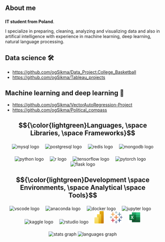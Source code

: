 ## About me
###

**IT student from Poland**.

I specialize in preparing, cleaning, analyzing and visualizing data and also in artifical intelligence with experience in machine learning, deep learning, natural language processing.

## Data science 🛠️
- https://github.com/ogSikma/Data_Project.College_Basketball
- https://github.com/ogSikma/Tableau_projects
## Machine learning and deep learning 🧠
- https://github.com/ogSikma/VectorAutoRegression-Project
- https://github.com/ogSikma/Political_compass



###

<h2 align="center">$${\color{lightgreen}Languages, \space Libraries, \space Frameworks}$$</h2>

###

<div align="center">
  <img src="https://skillicons.dev/icons?i=mysql" height="40" alt="mysql logo"  />
  <img width="12" />
  <img src="https://skillicons.dev/icons?i=postgres" height="40" alt="postgresql logo"  />
  <img width="12" />
  <img src="https://skillicons.dev/icons?i=redis" height="40" alt="redis logo"  />
  <img width="12" />
  <img src="https://skillicons.dev/icons?i=mongodb" height="40" alt="mongodb logo"  />
</div>

###

<div align="center">
  <img src="https://skillicons.dev/icons?i=py" height="40" alt="python logo"  />
  <img width="12" />
  <img src="https://skillicons.dev/icons?i=r" height="40" alt="r logo"  />
  <img width="12" />
  <img src="https://skillicons.dev/icons?i=tensorflow" height="40" alt="tensorflow logo"  />
  <img width="12" />
  <img src="https://skillicons.dev/icons?i=pytorch" height="40" alt="pytorch logo"  />
  <img width="12" />
  <img src="https://skillicons.dev/icons?i=flask" height="40" alt="flask logo"  />
</div>

###

<h2 align="center">$${\color{lightgreen}Development \space Environments, \space Analytical \space Tools}$$</h2>

###

<div align="center">
  <img src="https://cdn.jsdelivr.net/gh/devicons/devicon/icons/vscode/vscode-original.svg" height="40" alt="vscode logo"  />
  <img width="12" />
  <img src="https://cdn.jsdelivr.net/gh/devicons/devicon/icons/anaconda/anaconda-original.svg" height="40" alt="anaconda logo"  />
  <img width="12" />
  <img src="https://cdn.jsdelivr.net/gh/devicons/devicon/icons/docker/docker-original.svg" height="40" alt="docker logo"  />
  <img width="12" />
  <img src="https://cdn.jsdelivr.net/gh/devicons/devicon/icons/jupyter/jupyter-original.svg" height="40" alt="jupyter logo"  />
  <img width="12" />
  <img src="https://cdn.jsdelivr.net/gh/devicons/devicon/icons/kaggle/kaggle-original.svg" height="40" alt="kaggle logo"  />
  <img width="12" />
  <img src="https://cdn.jsdelivr.net/gh/devicons/devicon/icons/rstudio/rstudio-original.svg" height="40" alt="rstudio logo"  />
  <img width="12" />
  <img src="logos--microsoft-power-bi.svg" alt="powerbi logo" height="40" />
  <img width="12" />
  <img src="logos--tableau-icon.svg" alt="tableau logo" height="40" />
  <img width="12" />
  <img src="vscode-icons--file-type-excel.svg" alt="excel logo" height="40" />

</div>

###

<div align="center">
  <img src="https://github-readme-stats.vercel.app/api?username=ogSikma&hide_title=false&hide_rank=false&show_icons=true&include_all_commits=true&count_private=true&disable_animations=false&theme=vue-dark&locale=en&hide_border=false&order=1&custom_title=Some%20stats%20my%20work" height="150" alt="stats graph"  />
  <img src="https://github-readme-stats.vercel.app/api/top-langs?username=ogSikma&locale=en&hide_title=false&layout=compact&card_width=320&langs_count=4&theme=vue-dark&hide_border=false&order=2&custom_title=Most%20used%20languages" height="150" alt="languages graph"  />
</div>

###
